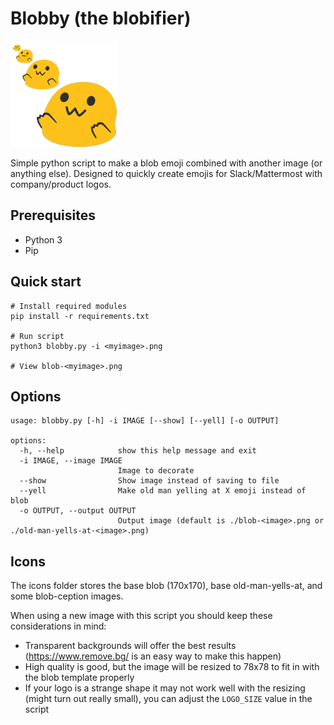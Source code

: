 # Blobby (the blobifier)

![](./icons/blob-blob-blob-blob.png)

Simple python script to make a blob emoji combined with another image (or anything else). Designed to quickly create emojis for Slack/Mattermost with company/product logos.

## Prerequisites

- Python 3
- Pip

## Quick start

```shell
# Install required modules
pip install -r requirements.txt

# Run script
python3 blobby.py -i <myimage>.png

# View blob-<myimage>.png
```

## Options

```shell
usage: blobby.py [-h] -i IMAGE [--show] [--yell] [-o OUTPUT]

options:
  -h, --help            show this help message and exit
  -i IMAGE, --image IMAGE
                        Image to decorate
  --show                Show image instead of saving to file
  --yell                Make old man yelling at X emoji instead of blob
  -o OUTPUT, --output OUTPUT
                        Output image (default is ./blob-<image>.png or ./old-man-yells-at-<image>.png)
```

## Icons

The icons folder stores the base blob (170x170), base old-man-yells-at, and some blob-ception images.

When using a new image with this script you should keep these considerations in mind:
- Transparent backgrounds will offer the best results (https://www.remove.bg/ is an easy way to make this happen)
- High quality is good, but the image will be resized to 78x78 to fit in with the blob template properly
- If your logo is a strange shape it may not work well with the resizing (might turn out really small), you can adjust the `LOGO_SIZE` value in the script

